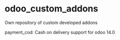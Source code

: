 # odoo_custom_addons
Own repository of custom developed addons

payment_cod: Cash on delivery support for odoo 14.0
